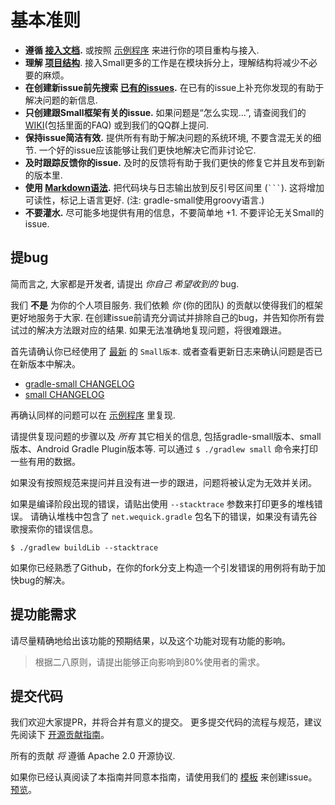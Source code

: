 # 基本准则

* **遵循 [接入文档](https://github.com/wequick/Small/blob/master/Android/README.md).** 或按照 [示例程序](https://github.com/wequick/Small/blob/master/Android/Sample) 来进行你的项目重构与接入.
* **理解 [项目结构](https://github.com/wequick/Small/issues/207)**. 接入Small更多的工作是在模块拆分上，理解结构将减少不必要的麻烦。
* **在创建新issue前先搜索 [已有的issues](https://github.com/wequick/Small/issues).** 在已有的issue上补充你发现的有助于解决问题的新信息.
* **只创建跟Small框架有关的issue.** 如果问题是“怎么实现...”, 请查阅我们的 [WIKI](https://github.com/wequick/Small/wiki)(包括里面的FAQ) 或到我们的QQ群上提问.
* **保持issue简洁有效.** 提供所有有助于解决问题的系统环境, 不要含混无关的细节. 一个好的issue应该能够让我们更快地解决它而非讨论它.
* **及时跟踪反馈你的issue.** 及时的反馈将有助于我们更快的修复它并且发布到新的版本里.
* **使用 [Markdown语法](https://help.github.com/articles/markdown-basics/).** 把代码块与日志输出放到反引号区间里 (```` ``` ````). 这将增加可读性，标记上语言更好. (注: gradle-small使用groovy语言.)
* **不要灌水.** 尽可能多地提供有用的信息，不要简单地 +1. 不要评论无关Small的issue.

## 提bug

简而言之, 大家都是开发者, 请提出 _你自己_ _希望收到的_ bug.

我们 **不是** 为你的个人项目服务. 我们依赖 _你_ (你的团队)
的贡献以使得我们的框架更好地服务于大家. 在创建issue前请充分调试并排除自己的bug，并告知你所有尝试过的解决方法跟对应的结果.
如果无法准确地复现问题，将很难跟进。

首先请确认你已经使用了 [最新](https://bintray.com/galenlin) 的 `Small版本`.
或者查看更新日志来确认问题是否已在新版本中解决。

- [gradle-small CHANGELOG](https://github.com/wequick/Small/blob/master/Android/DevSample/buildSrc/CHANGELOG.md)
- [small CHANGELOG](https://github.com/wequick/Small/blob/master/Android/DevSample/small/CHANGELOG.md)

再确认同样的问题可以在 [示例程序](https://github.com/wequick/Small/blob/master/Android/Sample) 里复现.

请提供复现问题的步骤以及 _所有_ 其它相关的信息, 包括gradle-small版本、small版本、Android Gradle Plugin版本等.
可以通过 `$ ./gradlew small` 命令来打印一些有用的数据。

如果没有按照规范来提问并且没有进一步的跟进，问题将被认定为无效并关闭。

如果是编译阶段出现的错误，请贴出使用 `--stacktrace` 参数来打印更多的堆栈错误。
请确认堆栈中包含了 `net.wequick.gradle` 包名下的错误，如果没有请先谷歌搜索你的错误信息。

```
$ ./gradlew buildLib --stacktrace
```

如果你已经熟悉了Github，在你的fork分支上构造一个引发错误的用例将有助于加快bug的解决。

## 提功能需求

请尽量精确地给出该功能的预期结果，以及这个功能对现有功能的影响。

> 根据二八原则，请提出能够正向影响到80%使用者的需求。

## 提交代码

我们欢迎大家提PR，并将合并有意义的提交。
更多提交代码的流程与规范，建议先阅读下 [开源贡献指南](https://guides.github.com/activities/contributing-to-open-source)。

所有的贡献 _将_ 遵循 Apache 2.0 开源协议.

如果你已经认真阅读了本指南并同意本指南，请使用我们的 [模板](https://raw.githubusercontent.com/wequick/Small/master/issue%E6%A8%A1%E6%9D%BF.md) 来创建issue。
[预览](https://github.com/wequick/Small/blob/master/issue模板.md)。
